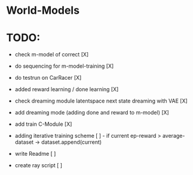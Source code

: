 
# World-Models



# TODO:
- check m-model of correct [X]
- do sequencing for m-model-training [X]
- do testrun on CarRacer [X]
- added reward learning / done learning [X]

- check dreaming module latentspace next state dreaming with VAE [X]
- add dreaming mode (adding done and reward to m-model) [X]
- add train C-Module [X]
- adding iterative training scheme [ ]
        - if current ep-reward > average-dataset -> dataset.append(current)
- write Readme [ ]
- create ray script [ ]
